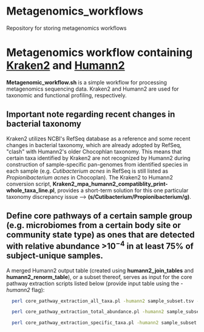 # Metagenomics_workflows
Repository for storing metagenomics workflows

# Metagenomics workflow containing [Kraken2](https://ccb.jhu.edu/software/kraken2/) and [Humann2](http://huttenhower.sph.harvard.edu/humann2)
**Metagenomic_workflow.sh** is a simple workflow for processing metagenomics sequencing data. Kraken2 and Humann2 are used for taxonomic and functional profiling, respectively.

## Important note regarding recent changes in bacterial taxonomy
Kraken2 utilizes NCBI's RefSeq database as a reference and some recent changes in bacterial taxonomy, which are already adopted by RefSeq, "clash" with Humann2's older Chocophlan taxonomy. This means that certain taxa identified by Kraken2 are not recognized by Humann2 during construction of sample-specific pan-genomes from identified species in each sample (e.g. *Cutibacterium acnes* in RefSeq is still listed as *Propionibacterium acnes* in Chocoplan). The Kraken2 to Humann2 conversion script, **Kraken2_mpa_humann2_compatiblity_print-whole_taxa_line.pl**, provides a short-term solution for this one particular taxonomy discrepancy issue --> **(s/Cutibacterium/Propionibacterium/g)**.

## Define core pathways of a certain sample group (e.g. microbiomes from a certain body site or community state type) as ones that are detected with relative abundance >10<sup>−4</sup> in at least 75% of subject-unique samples. 

A merged Humann2 output table (created using **humann2_join_tables** and **humann2_renorm_table**), or a subset thereof, serves as input for the core pathway extraction scripts listed below (provide input table using the *-humann2* flag):

```bash
  perl core_pathway_extraction_all_taxa.pl -humann2 sample_subset.tsv -coreRatio 0.75 -outFile core_from_all_taxa_sample_subset.txt

  perl core_pathway_extraction_total_abundance.pl -humann2 sample_subset.tsv -coreRatio 0.75 -outFile core_from_total_pathway_abundance_sample_subset.txt

  perl core_pathway_extraction_specific_taxa.pl -humann2 sample_subset.tsv -coreRatio 0.75 -outFile core_from_Staphylococcus_aureus_sample_subset.txt -speciesFilter Staphylococcus_aureus  
```
